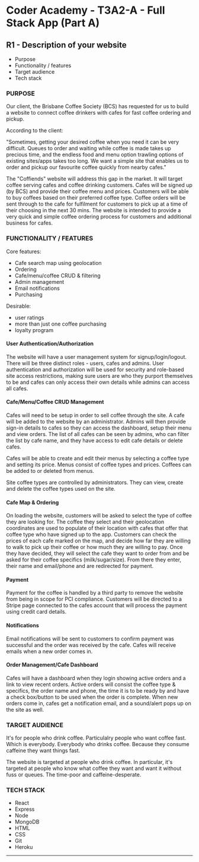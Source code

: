 # Coder Academy - T3A2-A - Full Stack App (Part A)

## R1 - Description of your website

- Purpose
- Functionality / features
- Target audience
- Tech stack

### PURPOSE

Our client, the Brisbane Coffee Society (BCS) has requested for us to build a website to connect coffee drinkers with cafes for fast coffee ordering and pickup.

According to the client:

"Sometimes, getting your desired coffee when you need it can be very difficult. Queues to order and waiting while coffee is made takes up precious time, and the endless food and menu option trawling options of existing sites/apps takes too long. We want a simple site that enables us to order and pickup our favourite coffee quickly from nearby cafes."

The "Coffiends" website will address this gap in the market. It will target coffee serving cafes and coffee drinking customers. Cafes will be signed up (by BCS) and provide their coffee menu and prices. Customers will be able to buy coffees based on their preferred coffee type. Coffee orders will be sent through to the cafe for fulfilment for customers to pick up at a time of their choosing in the next 30 mins. The website is intended to provide a very quick and simple coffee ordering process for customers and additional business for cafes.

### FUNCTIONALITY / FEATURES

Core features:

- Cafe search map using geolocation
- Ordering
- Cafe/menu/coffee CRUD & filtering
- Admin management
- Email notifications
- Purchasing

Desirable:

- user ratings
- more than just one coffee purchasing
- loyalty program

#### User Authentication/Authorization

The website will have a user management system for signup/login/logout. There will be three distinct roles - users, cafes and admins. User authentication and authorization will be used for security and role-based site access restrictions, making sure users are who they purport themselves to be and cafes can only access their own details while admins can access all cafes.

#### Cafe/Menu/Coffee CRUD Management

Cafes will need to be setup in order to sell coffee through the site. A cafe will be added to the website by an administrator. Admins will then provide sign-in details to cafes so they can access the dashboard, setup their menu and view orders. The list of all cafes can be seen by admins, who can filter the list by cafe name, and they have access to edit cafe details or delete cafes.

Cafes will be able to create and edit their menus by selecting a coffee type and setting its price. Menus consist of coffee types and prices. Coffees can be added to or deleted from menus.

Site coffee types are controlled by administrators. They can view, create and delete the coffee types used on the site.

#### Cafe Map & Ordering

On loading the website, customers will be asked to select the type of coffee they are looking for. The coffee they select and their geolocation coordinates are used to populate of their location with cafes that offer that coffee type who have signed up to the app. Customers can check the prices of each cafe marked on the map, and decide how far they are willing to walk to pick up their coffee or how much they are willing to pay. Once they have decided, they will select the cafe they want to order from and be asked for their coffee specifics (milk/sugar/size). From there they enter, their name and email/phone and are redirected for payment.

#### Payment

Payment for the coffee is handled by a third party to remove the website from being in scope for PCI compliance. Customers will be directed to a Stripe page connected to the cafes account that will process the payment using credit card details.

#### Notifications

Email notifications will be sent to customers to confirm payment was successful and the order was received by the cafe. Cafes will receive emails when a new order comes in.

#### Order Management/Cafe Dashboard

Cafes will have a dashboard when they login showing active orders and a link to view recent orders. Active orders will consist the coffee type & specifics, the order name and phone, the time it is to be ready by and have a check box/button to be used when the order is complete. When new orders come in, cafes get a notification email, and a sound/alert pops up on the site as well.

### TARGET AUDIENCE

It's for people who drink coffee. Particulalry people who want coffee fast. Which is everybody. Everybody who drinks coffee. Because they consume caffeine they want things fast.

The website is targeted at people who drink coffee. In particular, it's targeted at people who know what coffee they want and want it without fuss or queues. The time-poor and caffeine-desperate.

### TECH STACK

- React
- Express
- Node
- MongoDB
- HTML
- CSS
- Git
- Heroku

---
